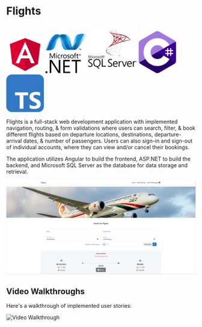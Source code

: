 # Flights
<img src='angular-svgrepo-com.svg' title='Webpage Overview' width='100' alt='Webpage Overview' /> <img src='net-logo-681E247422-seeklogo.com.png' title='Webpage Overview' width='110' alt='Webpage Overview' /> <img src='microsoft-sql-server-logo-svgrepo-com (1).svg' title='Webpage Overview' width='130' alt='Webpage Overview' /> <img src='c--4.svg' title='Webpage Overview' width='100' alt='Webpage Overview' />  <img src='typescript-svgrepo-com.svg' title='Webpage Overview' width='100' alt='Webpage Overview' />



Flights is a full-stack web development application with implemented navigation, routing, & form validations where users can search, filter, & book different flights based on departure locations, destinations, departure-arrival dates, & number of passengers. Users can also sign-in and sign-out of individual accounts, where they can view and/or cancel their bookings.

The application utilizes Angular to build the frontend, ASP.NET to build the backend, and Microsoft SQL Server as the database for data storage and retrieval.

<img src='flights.PNG' title='Webpage Overview' width='' alt='Webpage Overview' />


## Video Walkthroughs

Here's a walkthrough of implemented user stories:

<img src='Flights/walkthrough.gif' title='Video Walkthrough' width='' alt='Video Walkthrough' />

